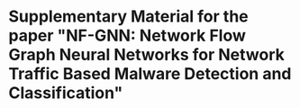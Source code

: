 # Supplementary Material for the paper "NF-GNN: Network Flow Graph Neural Networks for Network Traffic Based Malware Detection and Classification"
